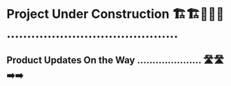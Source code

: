 # Project Under Construction 🏗️🏗️🚧🚧🚧 ..........................................

## Product Updates On the Way ..................... 🛣️🛣️➡️➡️












